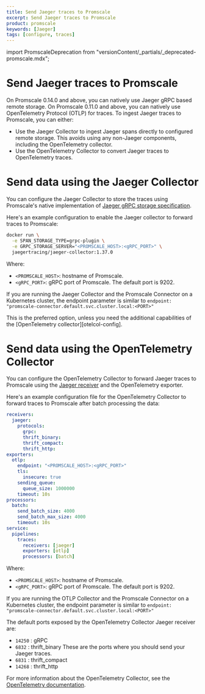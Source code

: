 ```yaml
---
title: Send Jaeger traces to Promscale
excerpt: Send Jaeger traces to Promscale
product: promscale
keywords: [Jaeger]
tags: [configure, traces]
---
```


import PromscaleDeprecation from "versionContent/_partials/_deprecated-promscale.mdx";

# Send Jaeger traces to Promscale

<PromscaleDeprecation />

On Promscale&nbsp;0.14.0 and above, you can natively use Jaeger gRPC
based remote storage. On Promscale&nbsp;0.11.0 and above, you can natively
use OpenTelemetry Protocol (OTLP) for traces.
To ingest Jaeger traces to Promscale, you can either:

*   Use the Jaeger Collector to ingest Jaeger spans directly to configured
   remote storage. This avoids using any non-Jaeger components, including
   the OpenTelemetry collector.
*   Use the OpenTelemetry Collector to convert Jaeger traces to OpenTelemetry traces.

# Send data using the Jaeger Collector

You can configure the Jaeger Collector to store the traces using Promscale's native
implementation of [Jaeger gRPC storage specification][jaeger-grpc-storage].

Here's an example configuration to enable the Jaeger collector to forward traces
to Promscale:

```sh
docker run \
  -e SPAN_STORAGE_TYPE=grpc-plugin \
  -e GRPC_STORAGE_SERVER="<PROMSCALE_HOST>:<gRPC_PORT>" \
  jaegertracing/jaeger-collector:1.37.0
```

Where:

*   `<PROMSCALE_HOST>`: hostname of Promscale.
*   `<gRPC_PORT>`: gRPC port of Promscale. The default port is 9202.

If you are running the Jaeger Collector and the Promscale Connector on a
Kubernetes cluster, the endpoint parameter is similar to `endpoint:
"promscale-connector.default.svc.cluster.local:<PORT>"`

<highlight type="note">
This is the preferred option, unless you need the additional capabilities
of the [OpenTelemetry collector][otelcol-config].
</highlight>

# Send data using the OpenTelemetry Collector

You can configure the OpenTelemetry Collector to forward Jaeger traces to Promscale
using the [Jaeger receiver][jaeger-receiver] and the OpenTelemetry exporter.

Here's an example configuration file for the OpenTelemetry Collector to forward
traces to Promscale after batch processing the data:

```yaml
receivers:
  jaeger:
    protocols:
      grpc:
      thrift_binary:
      thrift_compact:
      thrift_http:
exporters:
  otlp:
    endpoint: "<PROMSCALE_HOST>:<gRPC_PORT>"
    tls:
      insecure: true
    sending_queue:
      queue_size: 1000000
    timeout: 10s
processors:
  batch:
    send_batch_size: 4000
    send_batch_max_size: 4000
    timeout: 10s
service:
  pipelines:
    traces:
      receivers: [jaeger]
      exporters: [otlp]
      processors: [batch]
```

Where:

*   `<PROMSCALE_HOST>`: hostname of Promscale.
*   `<gRPC_PORT>`: gRPC port of Promscale. The default port is 9202.

If you are running the OTLP Collector and the Promscale Connector on a
Kubernetes cluster, the endpoint parameter is similar to `endpoint:
"promscale-connector.default.svc.cluster.local:<PORT>"`

The default ports exposed by the OpenTelemetry Collector Jaeger receiver are:

*   `14250` : gRPC
*   `6832`  : thrift_binary
These are the ports where you should send your Jaeger traces.
*   `6831`  : thrift_compact
*   `14268` : thrift_http

For more information about the OpenTelemetry Collector, see the
[OpenTelemetry documentation][otelcol-docs].

[jaeger-receiver]: https://github.com/open-telemetry/opentelemetry-collector-contrib/tree/main/receiver/jaegerreceiver#jaeger-receiver
[otelcol-docs]: https://opentelemetry.io/docs/collector/
[jaeger-grpc-storage]: https://www.jaegertracing.io/docs/next-release/deployment/#remote-storage-model
[otelcol-config]: https://opentelemetry.io/docs/collector/configuration/
